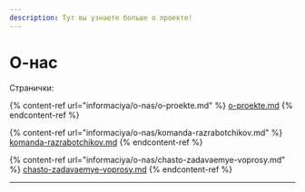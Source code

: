 ```yaml
---
description: Тут вы узнаете больше о проекте!
---
```


# О-нас

Странички:

{% content-ref url="informaciya/o-nas/o-proekte.md" %}
[o-proekte.md](informaciya/o-nas/o-proekte.md)
{% endcontent-ref %}

{% content-ref url="informaciya/o-nas/komanda-razrabotchikov.md" %}
[komanda-razrabotchikov.md](informaciya/o-nas/komanda-razrabotchikov.md)
{% endcontent-ref %}

{% content-ref url="informaciya/o-nas/chasto-zadavaemye-voprosy.md" %}
[chasto-zadavaemye-voprosy.md](informaciya/o-nas/chasto-zadavaemye-voprosy.md)
{% endcontent-ref %}

***
